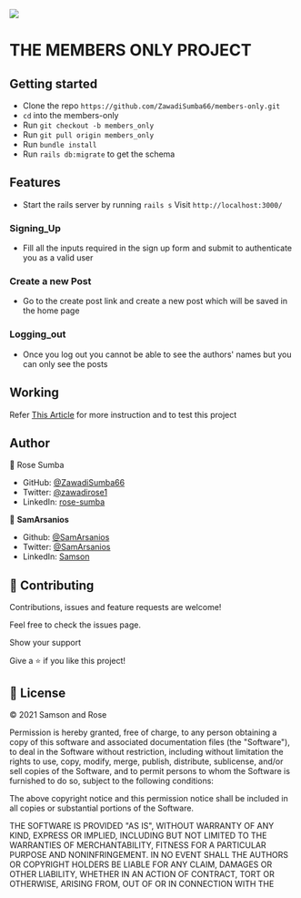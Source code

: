 ![](https://img.shields.io/badge/Microverse-blueviolet)
# THE MEMBERS ONLY PROJECT

## Getting started

- Clone the repo `https://github.com/ZawadiSumba66/members-only.git`
- `cd` into the members-only
- Run `git checkout -b members_only`
- Run `git pull origin members_only`
- Run `bundle install`
- Run `rails db:migrate` to get the schema


## Features
- Start the rails server by running
```rails s```
Visit `http://localhost:3000/`

### Signing_Up
- Fill all the inputs required in the sign up form and submit to authenticate you as a valid user

### Create a new Post
- Go to the create post link and create a new post which will be saved in the home page

### Logging_out
- Once you log out you cannot be able to see the authors' names but you can only see the posts

  
## Working

Refer [This Article](https://www.theodinproject.com/courses/ruby-on-rails/lessons/authentication) for more instruction and to test this project

## Author

👤 Rose Sumba

- GitHub: [@ZawadiSumba66](https://github.com/ZawadiSumba66)
- Twitter: [@zawadirose1](https://twitter.com/zawadirose1)
- LinkedIn: [rose-sumba](https://www.linkedin.com/in/rose-sumba-9b36401b5/)


👤 **SamArsanios**

- Github: [@SamArsanios](https://github.com/SamArsanios)
- Twitter: [@SamArsanios](https://twitter.com/SamArsanios)
- LinkedIn: [Samson](https://www.linkedin.com/in/samson-kibrom/)

## 🤝 Contributing

Contributions, issues and feature requests are welcome!

Feel free to check the issues page.

Show your support

Give a ⭐️ if you like this project!

## 📝 License

&copy; 2021 Samson and Rose

Permission is hereby granted, free of charge, to any person obtaining a copy
of this software and associated documentation files (the "Software"), to deal
in the Software without restriction, including without limitation the rights
to use, copy, modify, merge, publish, distribute, sublicense, and/or sell
copies of the Software, and to permit persons to whom the Software is
furnished to do so, subject to the following conditions:

The above copyright notice and this permission notice shall be included in all
copies or substantial portions of the Software.

THE SOFTWARE IS PROVIDED "AS IS", WITHOUT WARRANTY OF ANY KIND, EXPRESS OR
IMPLIED, INCLUDING BUT NOT LIMITED TO THE WARRANTIES OF MERCHANTABILITY,
FITNESS FOR A PARTICULAR PURPOSE AND NONINFRINGEMENT. IN NO EVENT SHALL THE
AUTHORS OR COPYRIGHT HOLDERS BE LIABLE FOR ANY CLAIM, DAMAGES OR OTHER
LIABILITY, WHETHER IN AN ACTION OF CONTRACT, TORT OR OTHERWISE, ARISING FROM,
OUT OF OR IN CONNECTION WITH THE 